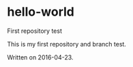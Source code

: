 # hello-world
First repository test

This is my first repository and branch test.

Written on 2016-04-23.
